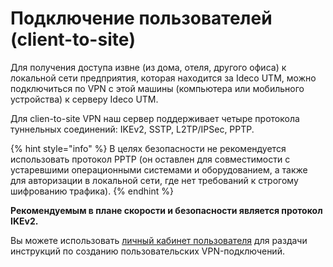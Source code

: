 # Подключение пользователей \(client-to-site\)

Для получения доступа извне \(из дома, отеля, другого офиса\) к локальной сети предприятия, которая находится за Ideco UTM, можно подключиться по VPN с этой машины \(компьютера или мобильного устройства\) к серверу Ideco UTM.

Для clien-to-site VPN наш сервер поддерживает четыре протокола туннельных соединений: IKEv2, SSTP, L2TP/IPSec, PPTP.

{% hint style="info" %}
В целях безопасности не рекомендуется использовать протокол PPTP \(он оставлен для совместимости с устаревшими операционными системами и оборудованием, а также для авторизации в локальной сети, где нет требований к строгому шифрованию трафика\). 
{% endhint %}

**Рекомендуемым в плане скорости и безопасности является протокол IKEv2.**

Вы можете использовать [личный кабинет пользователя](lichnyi-kabinet-polzovatelya.md) для раздачи инструкций по созданию пользовательских VPN-подключений.

